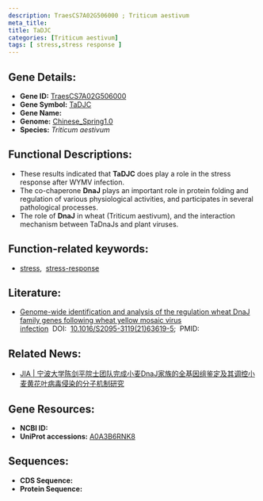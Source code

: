 ```yaml
---
description: TraesCS7A02G506000 ; Triticum aestivum
meta_title:
title: TaDJC
categories: [Triticum aestivum]
tags: [ stress,stress response ]
---
```


## Gene Details:
- **Gene ID:**	[TraesCS7A02G506000](https://ensembl.gramene.org/Triticum_aestivum/Gene/Summary?g=TraesCS7A02G506000)
- **Gene Symbol:** <u>TaDJC</u>
- **Gene Name:** 
- **Genome:** [Chinese_Spring1.0](https://ensembl.gramene.org/Triticum_aestivum/Info/Index)
- **Species:** *Triticum aestivum*

## Functional Descriptions:
   - These results indicated that **TaDJC** does play a role in the stress response after WYMV infection.
   - The co-chaperone **DnaJ** plays an important role in protein folding and regulation of various physiological activities, and participates in several pathological processes.
   - The role of **DnaJ** in wheat (Triticum aestivum), and the interaction mechanism between TaDnaJs and plant viruses.

## Function-related keywords:
   - [stress](/tags/stress/),&nbsp;&nbsp;[stress-response](/tags/stress-response/)

## Literature:
   - [Genome-wide identification and analysis of the regulation wheat DnaJ family genes following wheat yellow mosaic virus infection]( https://www.sciencedirect.com/science/article/pii/S2095311921636195)&nbsp;&nbsp;DOI:&nbsp;&nbsp;[10.1016/S2095-3119(21)63619-5](https://www.sciencedirect.com/science/article/pii/S2095311921636195);&nbsp;&nbsp;PMID:&nbsp;&nbsp;[](https://pubmed.ncbi.nlm.nih.gov//)

## Related News:
   - [JIA | 宁波大学陈剑平院士团队完成小麦DnaJ家族的全基因组鉴定及其调控小麦黄花叶病毒侵染的分子机制研究](https://mp.weixin.qq.com/s?__biz=Mzg3MDEwNDEyMg==&mid=2247506050&idx=7&sn=2a0184a470ca53e120b125c9c0394910&chksm=ce9075d7f9e7fcc167faecb791787210bee2dfaf614de9eccf96c3d9cda1944cfbc13ca827ad&scene=27#wechat_redirect)

## Gene Resources:
- **NCBI ID:**  [](https://www.ncbi.nlm.nih.gov/gene/?term=)
- **UniProt accessions:** [A0A3B6RNK8](https://www.uniprot.org/uniprotkb/A0A3B6RNK8/entry)



## Sequences:
- **CDS Sequence:**
- **Protein Sequence:**
